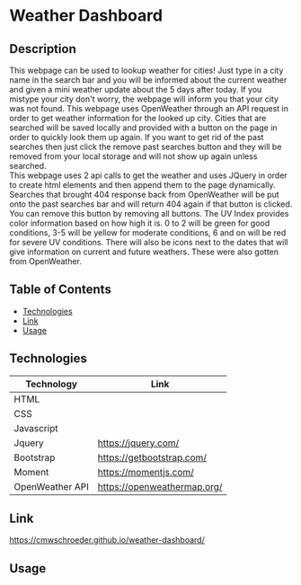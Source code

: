 # Weather Dashboard

## Description

This webpage can be used to lookup weather for cities! Just type in a city name in the search bar and you will be informed about the current weather and given a mini weather update about the 5 days after today. If you mistype your city don't worry, the webpage will inform you that your city was not found. This webpage uses OpenWeather through an API request in order to get weather information for the looked up city. Cities that are searched will be saved locally and provided with a button on the page in order to quickly look them up again. If you want to get rid of the past searches then just click the remove past searches button and they will be removed from your local storage and will not show up again unless searched.   
This webpage uses 2 api calls to get the weather and uses JQuery in order to create html elements and then append them to the page dynamically. Searches that brought 404 response back from OpenWeather will be put onto the past searches bar and will return 404 again if that button is clicked. You can remove this button by removing all buttons. The UV Index provides color information based on how high it is. 0 to 2 will be green for good conditions, 3-5 will be yellow for moderate conditions, 6 and on will be red for severe UV conditions. There will also be icons next to the dates that will give information on current and future weathers. These were also gotten from OpenWeather.

## Table of Contents

* [Technologies](#technologies)
* [Link](#link)
* [Usage](#usage)

## Technologies

| Technology | Link |
| -------- | ------|
| HTML |    |
| CSS |    |
| Javascript|    |
| Jquery | https://jquery.com/ |
| Bootstrap | https://getbootstrap.com/ |
| Moment | https://momentjs.com/ |
| OpenWeather API | https://openweathermap.org/ |

## Link

https://cmwschroeder.github.io/weather-dashboard/

## Usage